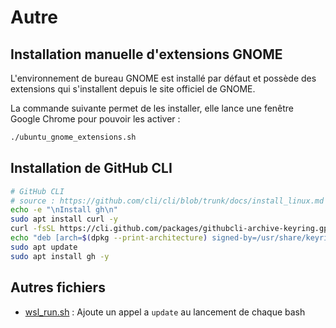# Autre

## Installation manuelle d'extensions GNOME
L'environnement de bureau GNOME est installé par défaut et possède des extensions qui s'installent depuis le site officiel de GNOME.

La commande suivante permet de les installer, elle lance une fenêtre Google Chrome pour pouvoir les activer :

```sh
./ubuntu_gnome_extensions.sh
```	

## Installation de GitHub CLI 
```sh 
# GitHub CLI 
# source : https://github.com/cli/cli/blob/trunk/docs/install_linux.md
echo -e "\nInstall gh\n"
sudo apt install curl -y
curl -fsSL https://cli.github.com/packages/githubcli-archive-keyring.gpg | sudo dd of=/usr/share/keyrings/githubcli-archive-keyring.gpg
echo "deb [arch=$(dpkg --print-architecture) signed-by=/usr/share/keyrings/githubcli-archive-keyring.gpg] https://cli.github.com/packages stable main" | sudo tee /etc/apt/sources.list.d/github-cli.list > /dev/null
sudo apt update
sudo apt install gh -y
```	

## Autres fichiers 
- [wsl_run.sh](wsl_run.sh) : Ajoute un appel a `update` au lancement de chaque bash